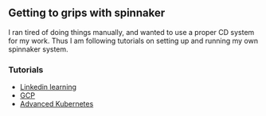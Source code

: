 ## Getting to grips with spinnaker

I ran tired of doing things manually, and wanted to use a proper CD system for
my work. Thus I am following tutorials on setting up and running my own
spinnaker system.

### Tutorials
- [Linkedin learning](https://www.linkedin.com/learning/kubernetes-continuous-delivery-with-spinnaker)
- [GCP](https://cloud.google.com/docs/ci-cd/spinnaker/spinnaker-for-gcp#install_and_use_spinnaker_google_cloud_platform)
- [Advanced Kubernetes](https://app.pluralsight.com/library/courses/google-cloud-kubernetes-engine-leveraging-advanced-features)
